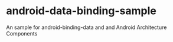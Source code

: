 # android-data-binding-sample
An sample for android-binding-data and and  Android Architecture Components
